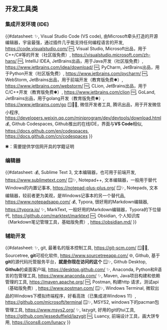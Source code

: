 ## 开发工具类

### 集成开发环境 (IDE)

{{#datasheet:
✨, Visual Studio Code (VS code), 由Microsoft牵头打造的开源编辑器，宇宙最强，通过插件几乎能支持任何编程语言的开发, https://code.visualstudio.com/
🆓, Visual Studio, Microsoft出品，用于C++/C#等的开发（社区版免费）, https://visualstudio.microsoft.com/zh-hans/
🆓, IntelliJ IDEA, JetBrains出品，用于Java开发（社区版免费）, https://www.jetbrains.com/idea/download/
🆓, PyCharm, JetBrains出品，用于Python开发（社区版免费）, https://www.jetbrains.com/pycharm/
🆓, WebStorm, JetBrains出品，用于前端开发（教育版免费✱）, https://www.jetbrains.com/webstorm/
🆓, CLion, JetBrains出品，用于C/C++开发（教育版免费✱）, https://www.jetbrains.com/clion
🆓, GoLand, JetBrains出品，用于golang开发（教育版免费✱）, https://www.jetbrains.com/go
🪟🍏🆓, 微信开发者工具, 腾讯出品，用于开发微信小程序, https://developers.weixin.qq.com/miniprogram/dev/devtools/download.html
💰, Github Codespaces, Github推出的在线IDE，界面与**VS Code**相似, https://docs.github.com/en/codespaces, https://docs.github.com/cn/codespaces
}}

✱：需要提供学信网开具的学籍证明

### 编辑器
{{#datasheet:
💰, Sublime Text 3, 文本编辑器，也可用于前端开发, https://www.sublimetext.com/
🪟✨, Notepad++, 文本编辑器，一般用于替代Windows的内置记事本, https://notepad-plus-plus.org/
🪟✨, Notepads, 文本编辑器，较前者更为美观，是Windows记事本的另一个替代品, https://www.notepadsapp.com/
💰, Typora, 很好用的Markdown编辑器, https://typora.io/
✨, MarkText, 一般好用的Markdown编辑器，Typora的下位替代, https://github.com/marktext/marktext
🆓, Obsidian, 个人知识库（Markdown笔记管理工具，基础版免费）, https://obsidian.md/
}}

### 辅助开发

{{#datasheet:
✨, git, 最著名的版本控制工具, https://git-scm.com/
🪟🍏✨, Sourcetree, **git**可视化软件, https://www.sourcetreeapp.com/
🌐, Github, 基于**git**的源代码托管服务平台，**就是你现在访问的这个**
🪟✨, Github Desktop, **Github**的桌面客户端, https://desktop.github.com/
✨, Anaconda, Python和R语言的包管理工具, https://www.anaconda.com/
✨, Maven, Java项目构建和依赖管理的工具, https://maven.apache.org/
🆓, Postman, 构建http 请求，测试api（基础版免费）, https://www.postman.com/
🪟✨, Windows Terminal, 微软出品的Windows下模拟终端程序，好看高效（已集成进Windows 11）, https://github.com/microsoft/terminal
🪟✨, MSYS2, windows下的pacman包管理工具, https://www.msys2.org/
✨, lazygit, 好用的git的tui工具, https://github.com/jesseduffield/lazygit
🆓, Luancy, 前端设计工具，画大饼专用, https://icons8.com/lunacy
}}

